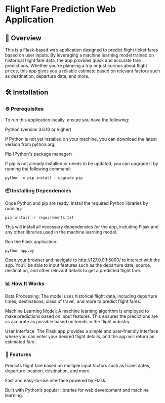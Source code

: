 # Flight Fare Prediction Web Application
## 🚀 Overview
This is a Flask-based web application designed to predict flight ticket fares based on user inputs. By leveraging a machine learning model trained on historical flight fare data, the app provides quick and accurate fare predictions. Whether you're planning a trip or just curious about flight prices, this app gives you a reliable estimate based on relevant factors such as destination, departure date, and more.

## 🛠️ Installation
### ⚙️ Prerequisites
To run this application locally, ensure you have the following:

Python (version 3.6.10 or higher)

If Python is not yet installed on your machine, you can download the latest version from python.org.

Pip (Python's package manager)

If pip is not already installed or needs to be updated, you can upgrade it by running the following command:
~~~
python -m pip install --upgrade pip
~~~
### 📦 Installing Dependencies
Once Python and pip are ready, install the required Python libraries by running:

~~~
pip install -r requirements.txt
~~~
This will install all necessary dependencies for the app, including Flask and any other libraries used in the machine learning model.


Run the Flask application:
~~~
python app.py
~~~
Open your browser and navigate to http://127.0.0.1:5000/ to interact with the app. You’ll be able to input features such as the departure date, source, destination, and other relevant details to get a predicted flight fare.

### 📊 How It Works
Data Processing: The model uses historical flight data, including departure times, destinations, class of travel, and more to predict flight fares.

Machine Learning Model: A machine learning algorithm is employed to make predictions based on input features. This ensures the predictions are as accurate as possible based on trends in the flight industry.

User Interface: The Flask app provides a simple and user-friendly interface where you can enter your desired flight details, and the app will return an estimated fare.

### 🌟 Features
Predicts flight fare based on multiple input factors such as travel dates, departure location, destination, and more.

Fast and easy-to-use interface powered by Flask.

Built with Python’s popular libraries for web development and machine learning.

